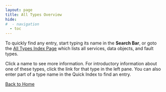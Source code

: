 ```yaml
---
layout: page
title: All Types Overview
hide:
#  - navigation
  - toc
---
```


To quickly find any entry, start typing its name in the **Search Bar**, or goto the [All Types Index Page](index-all_types.md) which lists all services, data objects, and fault types.

Click a name to see more information. For introductory information about one of these types, click the link for that type in the left pane. You can also enter part of a type name in the Quick Index to find an entry.

[Back to Home](index.md)
